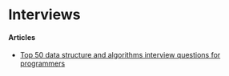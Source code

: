 # Interviews

#### Articles

* [Top 50 data structure and algorithms interview questions for programmers](https://medium.com/javarevisited/50-data-structure-and-algorithms-interview-questions-for-programmers-b4b1ac61f5b0)
